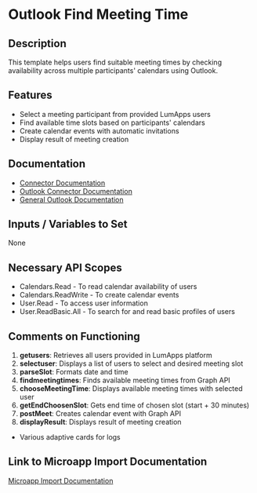 # Outlook Find Meeting Time

## Description
This template helps users find suitable meeting times by checking availability across multiple participants' calendars using Outlook.

## Features
- Select a meeting participant from provided LumApps users
- Find available time slots based on participants' calendars
- Create calendar events with automatic invitations
- Display result of meeting creation

## Documentation
- [Connector Documentation](https://docs.lumapps.com/docs/admin-l4430581765424978extensions)
- [Outlook Connector Documentation](https://docs.lumapps.com/docs/ls/content/6928751870194695/docs/admin-administration-landing/admin-l6088963918247602/admin-l9650191038731043extensions/admin-l43084339674928007extensions/admin-l4886727041758244extensions)
- [General Outlook Documentation](https://learn.microsoft.com/en-us/outlook/rest/reference)

## Inputs / Variables to Set
None

## Necessary API Scopes
- Calendars.Read - To read calendar availability of users
- Calendars.ReadWrite - To create calendar events
- User.Read - To access user information
- User.ReadBasic.All - To search for and read basic profiles of users

## Comments on Functioning
1. **getusers**: Retrieves all users provided in LumApps platform
2. **selectuser**: Displays a list of users to select and desired meeting slot
3. **parseSlot**: Formats date and time
4. **findmeetingtimes**: Finds available meeting times from Graph API
5. **chooseMeetingTime**: Displays available meeting times with selected user
6. **getEndChoosenSlot**: Gets end time of chosen slot (start + 30 minutes)
7. **postMeet**: Creates calendar event with Graph API
8. **displayResult**: Displays result of meeting creation
- Various adaptive cards for logs

## Link to Microapp Import Documentation
[Microapp Import Documentation](https://docs.lumapps.com/docs/ls/content/6236515079535869/devportal-l48909819228353757)
